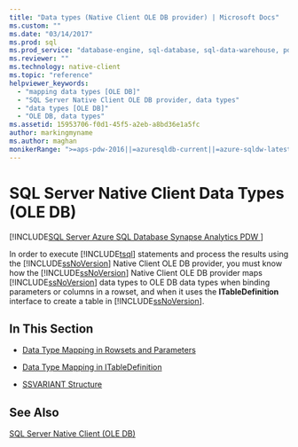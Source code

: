```yaml
---
title: "Data types (Native Client OLE DB provider) | Microsoft Docs"
ms.custom: ""
ms.date: "03/14/2017"
ms.prod: sql
ms.prod_service: "database-engine, sql-database, sql-data-warehouse, pdw"
ms.reviewer: ""
ms.technology: native-client
ms.topic: "reference"
helpviewer_keywords: 
  - "mapping data types [OLE DB]"
  - "SQL Server Native Client OLE DB provider, data types"
  - "data types [OLE DB]"
  - "OLE DB, data types"
ms.assetid: 15953706-f0d1-45f5-a2eb-a8bd36e1a5fc
author: markingmyname
ms.author: maghan
monikerRange: ">=aps-pdw-2016||=azuresqldb-current||=azure-sqldw-latest||>=sql-server-2016||=sqlallproducts-allversions||>=sql-server-linux-2017||=azuresqldb-mi-current"
---
```

# SQL Server Native Client Data Types (OLE DB)
[!INCLUDE[SQL Server Azure SQL Database Synapse Analytics PDW ](../../includes/applies-to-version/sql-asdb-asdbmi-asa-pdw.md)]

  In order to execute [!INCLUDE[tsql](../../includes/tsql-md.md)] statements and process the results using the [!INCLUDE[ssNoVersion](../../includes/ssnoversion-md.md)] Native Client OLE DB provider, you must know how the [!INCLUDE[ssNoVersion](../../includes/ssnoversion-md.md)] Native Client OLE DB provider maps [!INCLUDE[ssNoVersion](../../includes/ssnoversion-md.md)] data types to OLE DB data types when binding parameters or columns in a rowset, and when it uses the **ITableDefinition** interface to create a table in [!INCLUDE[ssNoVersion](../../includes/ssnoversion-md.md)].  
  
## In This Section  
  
-   [Data Type Mapping in Rowsets and Parameters](../../relational-databases/native-client-ole-db-data-types/data-type-mapping-in-rowsets-and-parameters.md)  
  
-   [Data Type Mapping in ITableDefinition](../../relational-databases/native-client-ole-db-data-types/data-type-mapping-in-itabledefinition.md)  
  
-   [SSVARIANT Structure](../../relational-databases/native-client-ole-db-data-types/ssvariant-structure.md)  
  
## See Also  
 [SQL Server Native Client &#40;OLE DB&#41;](../../relational-databases/native-client/ole-db/sql-server-native-client-ole-db.md)  
  
  
